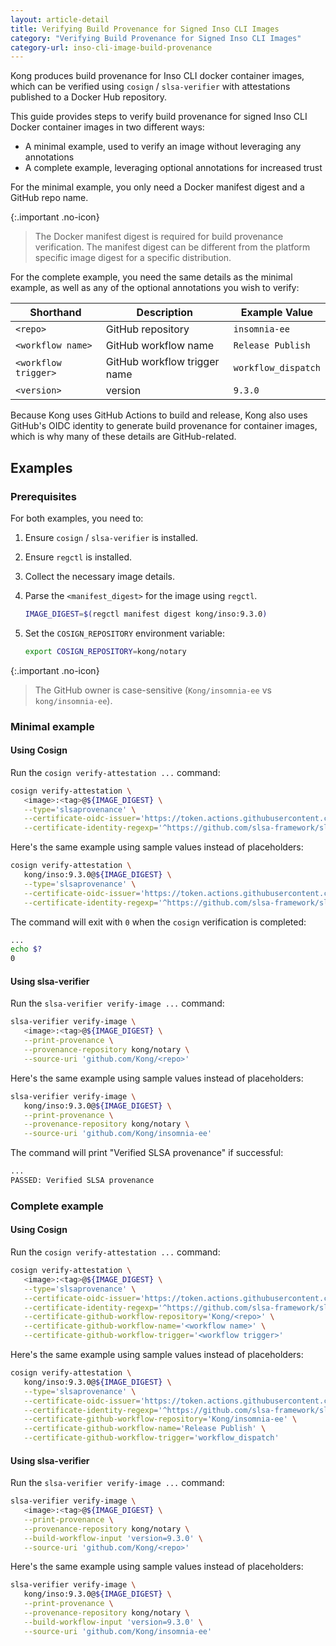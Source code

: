 ```yaml
---
layout: article-detail
title: Verifying Build Provenance for Signed Inso CLI Images
category: "Verifying Build Provenance for Signed Inso CLI Images"
category-url: inso-cli-image-build-provenance
---
```


Kong produces build provenance for Inso CLI docker container images, which can be verified using `cosign` / `slsa-verifier` with attestations published to a Docker Hub repository.

This guide provides steps to verify build provenance for signed Inso CLI Docker container images in two different ways:

* A minimal example, used to verify an image without leveraging any annotations
* A complete example, leveraging optional annotations for increased trust

For the minimal example, you only need a Docker manifest digest and a GitHub repo name.

{:.important .no-icon}
> The Docker manifest digest is required for build provenance verification. The manifest digest can be different from the platform specific image digest for a specific distribution.

For the complete example, you need the same details as the minimal example, as well as any of the optional annotations you wish to verify:

| Shorthand | Description | Example Value |
|---|---|---|
| `<repo>` | GitHub repository | `insomnia-ee` |
| `<workflow name>` | GitHub workflow name | `Release Publish` |
| `<workflow trigger>` | GitHub workflow trigger name | `workflow_dispatch` |
| `<version>` | version | `9.3.0` |

Because Kong uses GitHub Actions to build and release, Kong also uses GitHub's OIDC identity to generate build provenance for container images, which is why many of these details are GitHub-related.

## Examples

### Prerequisites

For both examples, you need to:

1. Ensure `cosign` / `slsa-verifier` is installed.

2. Ensure `regctl` is installed.

3. Collect the necessary image details.

4. Parse the `<manifest_digest>` for the image using `regctl`.

   ```sh
   IMAGE_DIGEST=$(regctl manifest digest kong/inso:9.3.0)
   ```

5. Set the `COSIGN_REPOSITORY` environment variable:

   ```sh
   export COSIGN_REPOSITORY=kong/notary
   ```

{:.important .no-icon}
> The GitHub owner is case-sensitive (`Kong/insomnia-ee` vs `kong/insomnia-ee`).

### Minimal example

#### Using Cosign

Run the `cosign verify-attestation ...` command:

```sh
cosign verify-attestation \
   <image>:<tag>@${IMAGE_DIGEST} \
   --type='slsaprovenance' \
   --certificate-oidc-issuer='https://token.actions.githubusercontent.com' \
   --certificate-identity-regexp='^https://github.com/slsa-framework/slsa-github-generator/.github/workflows/generator_container_slsa3.yml@refs/tags/v[0-9]+.[0-9]+.[0-9]+$'
```

Here's the same example using sample values instead of placeholders:

```sh
cosign verify-attestation \
   kong/inso:9.3.0@${IMAGE_DIGEST} \
   --type='slsaprovenance' \
   --certificate-oidc-issuer='https://token.actions.githubusercontent.com' \
   --certificate-identity-regexp='^https://github.com/slsa-framework/slsa-github-generator/.github/workflows/generator_container_slsa3.yml@refs/tags/v[0-9]+.[0-9]+.[0-9]+$'
```

The command will exit with `0` when the `cosign` verification is completed:

```sh
...
echo $?
0
```

#### Using slsa-verifier

Run the `slsa-verifier verify-image ...` command:

```sh
slsa-verifier verify-image \
   <image>:<tag>@${IMAGE_DIGEST} \
   --print-provenance \
   --provenance-repository kong/notary \
   --source-uri 'github.com/Kong/<repo>'
```

Here's the same example using sample values instead of placeholders:

```sh
slsa-verifier verify-image \
   kong/inso:9.3.0@${IMAGE_DIGEST} \
   --print-provenance \
   --provenance-repository kong/notary \
   --source-uri 'github.com/Kong/insomnia-ee'
```

The command will print "Verified SLSA provenance" if successful:

```sh
...
PASSED: Verified SLSA provenance
```

### Complete example

#### Using Cosign

Run the `cosign verify-attestation ...` command:

```sh
cosign verify-attestation \
   <image>:<tag>@${IMAGE_DIGEST} \
   --type='slsaprovenance' \
   --certificate-oidc-issuer='https://token.actions.githubusercontent.com' \
   --certificate-identity-regexp='^https://github.com/slsa-framework/slsa-github-generator/.github/workflows/generator_container_slsa3.yml@refs/tags/v[0-9]+.[0-9]+.[0-9]+$' \
   --certificate-github-workflow-repository='Kong/<repo>' \
   --certificate-github-workflow-name='<workflow name>' \
   --certificate-github-workflow-trigger='<workflow trigger>'
```

Here's the same example using sample values instead of placeholders:

```sh
cosign verify-attestation \
   kong/inso:9.3.0@${IMAGE_DIGEST} \
   --type='slsaprovenance' \
   --certificate-oidc-issuer='https://token.actions.githubusercontent.com' \
   --certificate-identity-regexp='^https://github.com/slsa-framework/slsa-github-generator/.github/workflows/generator_container_slsa3.yml@refs/tags/v[0-9]+.[0-9]+.[0-9]+$' \
   --certificate-github-workflow-repository='Kong/insomnia-ee' \
   --certificate-github-workflow-name='Release Publish' \
   --certificate-github-workflow-trigger='workflow_dispatch'
```

#### Using slsa-verifier

Run the `slsa-verifier verify-image ...` command:

```sh
slsa-verifier verify-image \
   <image>:<tag>@${IMAGE_DIGEST} \
   --print-provenance \
   --provenance-repository kong/notary \
   --build-workflow-input 'version=9.3.0' \
   --source-uri 'github.com/Kong/<repo>'
```

Here's the same example using sample values instead of placeholders:

```sh
slsa-verifier verify-image \
   kong/inso:9.3.0@${IMAGE_DIGEST} \
   --print-provenance \
   --provenance-repository kong/notary \
   --build-workflow-input 'version=9.3.0' \
   --source-uri 'github.com/Kong/insomnia-ee'
```
